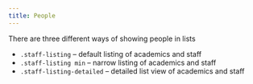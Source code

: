 ```yaml
---
title: People
---
```

<div class="jumpnav"></div>

There are three different ways of showing people in lists
- `.staff-listing` – default listing of academics and staff
- `.staff-listing min` – narrow listing of academics and staff
- `.staff-listing-detailed` – detailed list view of academics and staff